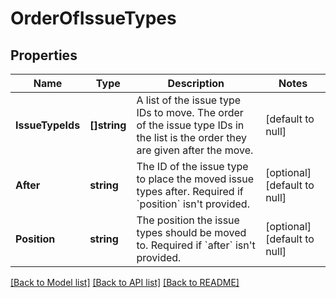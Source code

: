 # OrderOfIssueTypes

## Properties
Name | Type | Description | Notes
------------ | ------------- | ------------- | -------------
**IssueTypeIds** | **[]string** | A list of the issue type IDs to move. The order of the issue type IDs in the list is the order they are given after the move. | [default to null]
**After** | **string** | The ID of the issue type to place the moved issue types after. Required if &#x60;position&#x60; isn&#x27;t provided. | [optional] [default to null]
**Position** | **string** | The position the issue types should be moved to. Required if &#x60;after&#x60; isn&#x27;t provided. | [optional] [default to null]

[[Back to Model list]](../README.md#documentation-for-models) [[Back to API list]](../README.md#documentation-for-api-endpoints) [[Back to README]](../README.md)

